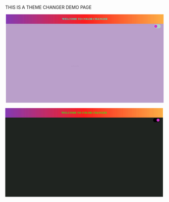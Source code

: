 THIS IS A THEME CHANGER DEMO PAGE
<p align="center">
  <img src="https://github.com/BalaIyyappan/Pet-Projects/blob/master/Color%20Changer/Color_Theme.JPG" width="500" title="Light Theme">
</p>
<p>
  <img src="https://github.com/BalaIyyappan/Pet-Projects/blob/master/Color%20Changer/Dark_Theme.JPG" width="500" alt="Dark Theme">
</p>
